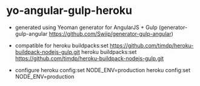 # yo-angular-gulp-heroku

* generated using Yeoman generator for AngularJS + Gulp (generator-gulp-angular <https://github.com/Swiip/generator-gulp-angular>)

* compatible for heroku buildpacks:set <https://github.com/timdp/heroku-buildpack-nodejs-gulp.git>
    heroku buildpacks:set https://github.com/timdp/heroku-buildpack-nodejs-gulp.git

* configure heroku config:set NODE_ENV=production
    heroku config:set NODE_ENV=production
